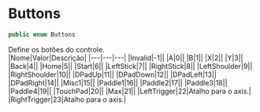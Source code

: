 # Buttons
```csharp
public enum Buttons
```
Define os botões do controle.<br />
|Nome|Valor|Descrição|
|---|---|---|
|Invalid|-1||
|A|0||
|B|1||
|X|2||
|Y|3||
|Back|4||
|Home|5||
|Start|6||
|LeftStick|7||
|RightStick|8||
|LeftShoulder|9||
|RightShoulder|10||
|DPadUp|11||
|DPadDown|12||
|DPadLeft|13||
|DPadRight|14||
|Misc1|15||
|Paddle1|16||
|Paddle2|17||
|Paddle3|18||
|Paddle4|19||
|TouchPad|20||
|Max|21||
|LeftTrigger|22|Atalho para o axis.|
|RightTrigger|23|Atalho para o axis.|
